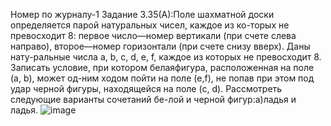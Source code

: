 Номер по журналу-1
Задание 3.35(А):Поле шахматной доски определяется парой натуральных чисел, каждое из ко-торых не превосходит 8: первое число—номер вертикали (при счете слева направо), второе—номер горизонтали (при счете снизу вверх). Даны нату-ральные числа a, b, c, d, e, f, каждое из которых не превосходит 8. Записать условие, при котором белаяфигура, расположенная на поле (a, b), может од-ним ходом пойти на поле (e,f), не попав при этом под удар черной фигуры, находящейся на поле (c, d). Рассмотреть следующие варианты сочетаний бе-лой и черной фигур:а)ладья и ладья.
![image](https://user-images.githubusercontent.com/113889753/196237751-dcc65512-c8ec-4df2-98e1-f5e217d42647.png)
